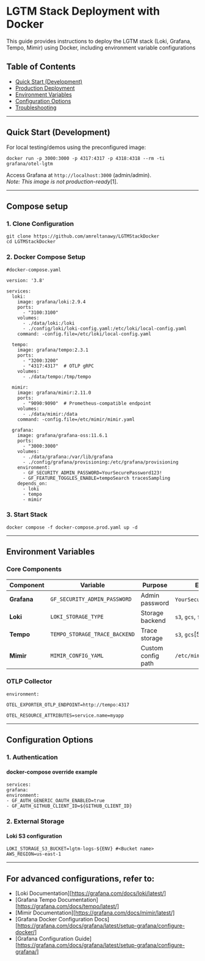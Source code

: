 # LGTM Stack Deployment with Docker

This guide provides instructions to deploy the LGTM stack (Loki, Grafana, Tempo,
Mimir) using Docker, including environment variable configurations

## Table of Contents

- [Quick Start (Development)](#quick-start-development)
- [Production Deployment](#production-deployment)
- [Environment Variables](#environment-variables)
- [Configuration Options](#configuration-options)
- [Troubleshooting](#troubleshooting)

---

## Quick Start (Development)

For local testing/demos using the preconfigured image:

```
docker run -p 3000:3000 -p 4317:4317 -p 4318:4318 --rm -ti grafana/otel-lgtm
```

Access Grafana at `http://localhost:3000` (admin/admin).\
_Note: This image is not production-ready_[1].

---

## Compose setup

### 1. Clone Configuration

```
git clone https://github.com/amreltanawy/LGTMStackDocker
cd LGTMStackDocker
```

### 2. Docker Compose Setup

```
#docker-compose.yaml

version: '3.8'

services:
  loki:
    image: grafana/loki:2.9.4
    ports:
      - "3100:3100"
    volumes:
      - ./data/loki:/loki
      - ./config/loki/loki-config.yaml:/etc/loki/local-config.yaml
    command: -config.file=/etc/loki/local-config.yaml

  tempo:
    image: grafana/tempo:2.3.1
    ports:
      - "3200:3200"
      - "4317:4317"  # OTLP gRPC
    volumes:
      - ./data/tempo:/tmp/tempo

  mimir:
    image: grafana/mimir:2.11.0
    ports:
      - "9090:9090"  # Prometheus-compatible endpoint
    volumes:
      - ./data/mimir:/data
    command: -config.file=/etc/mimir/mimir.yaml

  grafana:
    image: grafana/grafana-oss:11.6.1
    ports:
      - "3000:3000"
    volumes:
      - ./data/grafana:/var/lib/grafana
      - ./config/grafana/provisioning:/etc/grafana/provisioning
    environment:
      - GF_SECURITY_ADMIN_PASSWORD=YourSecurePassword123!
      - GF_FEATURE_TOGGLES_ENABLE=tempoSearch tracesSampling
    depends_on:
      - loki
      - tempo
      - mimir
```

### 3. Start Stack

```
docker compose -f docker-compose.prod.yaml up -d
```

---

## Environment Variables

### Core Components

| Component   | Variable                      | Purpose            | Example                      |
| ----------- | ----------------------------- | ------------------ | ---------------------------- |
| **Grafana** | `GF_SECURITY_ADMIN_PASSWORD`  | Admin password     | `YourSecurePass123!`[4]      |
| **Loki**    | `LOKI_STORAGE_TYPE`           | Storage backend    | `s3`, `gcs`, `filesystem`[3] |
| **Tempo**   | `TEMPO_STORAGE_TRACE_BACKEND` | Trace storage      | `s3`, `gcs`[5]               |
| **Mimir**   | `MIMIR_CONFIG_YAML`           | Custom config path | `/etc/mimir/mimir.yaml`      |

### OTLP Collector

```
environment:

OTEL_EXPORTER_OTLP_ENDPOINT=http://tempo:4317

OTEL_RESOURCE_ATTRIBUTES=service.name=myapp
```

---

## Configuration Options

### 1. Authentication

#### docker-compose override example

```
services:
grafana:
environment:
- GF_AUTH_GENERIC_OAUTH_ENABLED=true
- GF_AUTH_GITHUB_CLIENT_ID=${GITHUB_CLIENT_ID}
```

### 2. External Storage

#### Loki S3 configuration

```
LOKI_STORAGE_S3_BUCKET=lgtm-logs-${ENV} #<Bucket name>
AWS_REGION=us-east-1
```

---

## For advanced configurations, refer to:

- [Loki Documentation][https://grafana.com/docs/loki/latest/]
- [Grafana Tempo Documentation][https://grafana.com/docs/tempo/latest/]
- [Mimir Documentation][https://grafana.com/docs/mimir/latest/]
- [Grafana Docker Configuration
  Docs][https://grafana.com/docs/grafana/latest/setup-grafana/configure-docker/]
- [Grafana Configuration
  Guide][https://grafana.com/docs/grafana/latest/setup-grafana/configure-grafana/]
